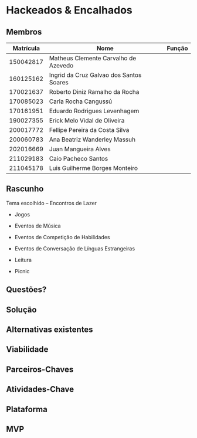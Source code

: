 # Hackeados & Encalhados

## Membros

| Matrícula	| Nome                                     | Função      |
| --------- | ---------------------------------------- | ----------- |
| 150042817	| Matheus Clemente Carvalho de Azevedo     |             |
| 160125162	| Ingrid da Cruz Galvao dos Santos Soares  |    |
| 170021637	| Roberto Diniz Ramalho da Rocha           |    |
| 170085023	| Carla Rocha Cangussú                     |    |
| 170161951	| Eduardo Rodrigues Levenhagem             |    |
| 190027355	| Erick Melo Vidal de Oliveira             |    |
| 200017772	| Fellipe Pereira da Costa Silva           |    |
| 200060783	| Ana Beatriz Wanderley Massuh             |    |
| 202016669	| Juan Mangueira Alves                     |    |
| 211029183	| Caio Pacheco Santos                      |    |
| 211045178	| Luis Guilherme Borges Monteiro           |    |

## Rascunho

Tema escolhido – Encontros de Lazer 

- Jogos 

- Eventos de Música 

- Eventos de Competição de Habilidades 

- Eventos de Conversação de Línguas Estrangeiras 

- Leitura 

- Picnic 

## Questões?

## Solução

## Alternativas existentes

## Viabilidade

## Parceiros-Chaves

## Atividades-Chave

## Plataforma

## MVP

